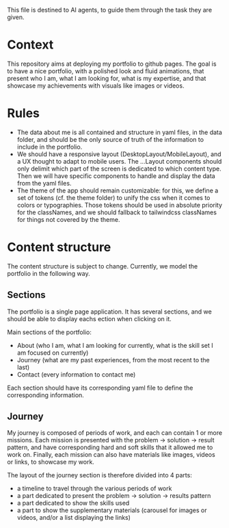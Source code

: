 This file is destined to AI agents, to guide them through the task they are given.

# Context

This repository aims at deploying my portfolio to github pages.
The goal is to have a nice portfolio, with a polished look and fluid animations,
that present who I am, what I am looking for, what is my expertise, and
that showcase my achievements with visuals like images or videos.

# Rules

- The data about me is all contained and structure in yaml files, in the data folder, and should be the only source of truth of the information to include in the portfolio.
- We should have a responsive layout (DesktopLayout/MobileLayout), and a UX thought to adapt to mobile users. The ...Layout components should only delimit which part of the screen is dedicated to which content type. Then we will have specific components to handle and display the data from the yaml files.
- The theme of the app should remain customizable: for this, we define a set of tokens (cf. the theme folder) to unify the css when it comes to colors or typographies. Those tokens should be used in absolute priority for the classNames, and we should fallback to tailwindcss classNames for things not covered by the theme.

# Content structure

The content structure is subject to change. Currently, we model the portfolio in the following way.

## Sections

The portfolio is a single page application. It has several sections, and we should be able to display eachs ection when clicking on it.

Main sections of the portfolio:

- About (who I am, what I am looking for currently, what is the skill set I am focused on currently)
- Journey (what are my past experiences, from the most recent to the last)
- Contact (every information to contact me)

Each section should have its corresponding yaml file to define the corresponding information.

## Journey

My journey is composed of periods of work, and each can contain 1 or more missions. Each mission is presented with the problem -> solution -> result pattern, and have corresponding hard and soft skills that it allowed me to work on. Finally, each mission can also have materials like images, videos or links, to showcase my work.

The layout of the journey section is therefore divided into 4 parts:

- a timeline to travel through the various periods of work
- a part dedicated to present the problem -> solution -> results pattern
- a part dedicated to show the skills used
- a part to show the supplementary materials (carousel for images or videos, and/or a list displaying the links)
